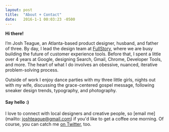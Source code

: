 ```yaml
---
layout: post
title:  "About + Contact"
date:   2016-1-1 00:03:23 -0500
---
```

**Hi there!**

I’m Josh Teague, an Atlanta-based product designer, husband, and father of three. By day, I lead the design team at [FullStory](//www.fullstory.com), where we are busy building the future of customer experience tools. Before that, I spent a little over 4 years at <span class='g'>G</span><span class='o1'>o</span><span class='o2'>o</span><span class='g'>g</span><span class='l'>l</span><span class='o1'>e</span>, designing Search, Gmail, Chrome, Developer Tools, and more. The heart of what I do involves an obessive, nuanced, iterative problem-solving process.

Outside of work I enjoy dance parties with my three little girls, nights out with my wife, discussing the grace-centered gospel message, following sneaker design trends, typography, and photography.

#### Say hello :)

I love to connect with local designers and creative people, so [email me](mailto: joshteague@gmail.com) if you'd like to get a coffee one morning. Of course, you can catch me [on Twitter](//www.twitter.com/joshteague), too.